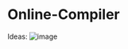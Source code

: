 # Online-Compiler

Ideas: 
![image](https://github.com/user-attachments/assets/b2772702-b96f-4f9a-9ac3-ce07ca50953a)
